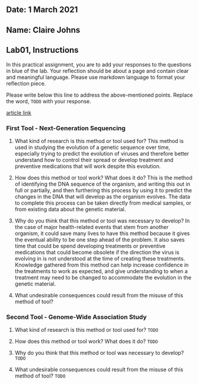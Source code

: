 ## Date: 1 March 2021

## Name: Claire Johns

## Lab01, Instructions

In this practical assignment, you are to add your responses to the questions in blue of the lab. Your reflection should be about a page and contain clear and meaningful language. Please use markdown language to format your reflection piece.

Please write below this line to address the above-mentioned points. Replace the word, `TODO` with your response.

[article link](https://www.ncbi.nlm.nih.gov/pmc/articles/PMC7744275/pdf/main.pdf)

### First Tool - Next-Generation Sequencing

 1. What kind of research is this method or tool used for?
      This method is used in studying the evolution of a genetic sequence
      over time, especially trying to predict the evolution of viruses and
      therefore better understand how to control their spread or develop
      treatment and preventive medications that will work despite this
      evolution.

 2. How does this method or tool work? What does it do?
      This is the method of identifying the DNA sequence of the organism,
      and writing this out in full or partially, and then furthering
      this process by using it to predict the changes in the DNA that
      will develop as the organism evolves. The data to complete this
      process can be taken directly from medical samples, or from
      existing data about the genetic material.

 3. Why do you think that this method or tool was necessary to develop?
      In the case of major health-related events that stem from another
      organism, it could save many lives to have this method because it
      gives the eventual ability to be one step ahead of the problem.
      It also saves time that could be spend developing treatments or
      preventive medications that could become obsolete if the direction
      the virus is evolving in is not understood at the time of creating
      these treatments. Knowledge gathered from this method can help
      increase confidence in the treatments to work as expected, and
      give understanding to when a treatment may need to be changed to
      accommodate the evolution in the genetic material.

 4. What undesirable consequences could result from the misuse of this method of tool?


### Second Tool - Genome-Wide Association Study

 1. What kind of research is this method or tool used for?
 `TODO`

 2. How does this method or tool work? What does it do?
 `TODO`

 3. Why do you think that this method or tool was necessary to develop?
 `TODO`

 4. What undesirable consequences could result from the misuse of this method of tool? `TODO`
